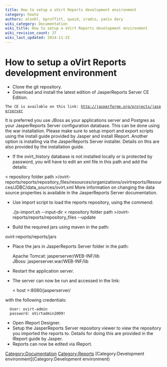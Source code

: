 ```yaml
---
title: How to setup a oVirt Reports development environment
category: howto
authors: alonbl, bproffitt, quaid, sradco, yaniv dary
wiki_category: Documentation
wiki_title: How to setup a oVirt Reports development environment
wiki_revision_count: 37
wiki_last_updated: 2014-11-25
---
```


# How to setup a oVirt Reports development environment

*   Clone the git repository.
*   Download and install the latest edition of JasperReports Server CE Edition.

`The CE is available on this link: `[`http://jasperforge.org/projects/jasperserver`](http://jasperforge.org/projects/jasperserver)

It is preferred you use JBoss as your applications server and Postgres as your JasperReports Server configuration database. This can be done using the war installation. Please make sure to setup import and export scripts using the install guide provided by Jasper and install IReport. Another option is installing via the JasperReports Server installer. Details on this are also provided by the installation guide.

*   If the ovirt_history database is not installed locally or is protected by password, you will have to edit an xml file in this path and add the details:

< repository folder path >/ovirt-reports/reports/repository_files/resources/organizations/ovirtreports/Resources/JDBC/data_sources/ovirt.xml More information on changing the data source properties is available in the JasperReports Server documentation.

*   Use import script to load the reports repository, using the commend:

      ./js-import.sh --input-dir < repository folder path >/ovirt-reports/reports/repository_files --update

*   Build the required jars using maven in the path:

ovirt-reports/reports/jars

*   Place the jars in JasperReports Server folder in the path:

      Apache Tomcat: jasperserver/WEB-INF/lib
      JBoss: jasperserver.war/WEB-INF/lib

*   Restart the application server.
*   The server can now be run and accessed in the link:

      < host >:8080/jasperserver/

with the following credentials:

      User: ovirt-admin
      password: oVirtadmin2009!

*   Open IReport Designer.
*   Setup the JasperReports Server repository viewer to view the repository you imported the reports to. Details for doing this are provided in the IReport guide by Jasper.
*   Reports can now be edited via IReport.

<Category:Documentation> <Category:Reports> [Category:Development environment](Category:Development environment)
